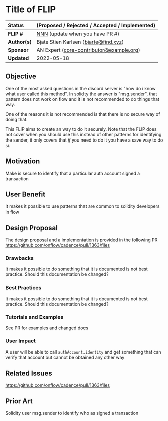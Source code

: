 # Title of FLIP

| Status        | (Proposed / Rejected / Accepted / Implemented)       |
:-------------- |:---------------------------------------------------- |
| **FLIP #**    | [NNN](https://github.com/onflow/flow/pull/NNN) (update when you have PR #) |
| **Author(s)** | Bjate Stien Karlsen (bjarte@find.xyz)         |
| **Sponsor**   | AN Expert (core-contributor@example.org)      |
| **Updated**   | 2022-05-18                                    |

## Objective

One of the most asked questions in the discord server is "how do i know what user called this method". In solidty the answer is "msg.sender", that pattern does not work on flow and it is not recommended to do things that way. 

One of the reasons it is not recommended is that there is no secure way of doing that. 

This FLIP aims to create an way to do it securely. Note that the FLIP does not cover when you should use this instead of other patterns for identifying the sender, it only covers that _if_ you need to do it you have a save way to do si.

## Motivation

Make is secure to identify that a particular auth account signed a transaction

## User Benefit

It makes it possible to use patterns that are common to solidity developers in flow

## Design Proposal

The design proposal and a implementation is provided in the following PR
https://github.com/onflow/cadence/pull/1363/files

### Drawbacks

It makes it possible to do something that it is documented is not best practice. Should this documentation be changed?


### Best Practices

It makes it possible to do something that it is documented is not best practice. Should this documentation be changed?

### Tutorials and Examples

See PR for examples and changed docs

### User Impact

A user will be able to call `authAccount.identity` and get something that can verify that account but cannot be obtained any other way


## Related Issues

https://github.com/onflow/cadence/pull/1363/files

## Prior Art

Solidity user msg.sender to identify who as signed a transaction
